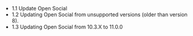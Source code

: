 * 1.1 Update Open Social
* 1.2 Updating Open Social from unsupported versions (older than version 8).
* 1.3 Updating Open Social from 10.3.X to 11.0.0